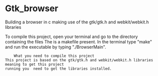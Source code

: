# Gtk_browser
Building a browser in c making use of the gtk/gtk.h and webkit/webkit.h libraries

To compile this project, open your terminal and go to the directory containing the files
The is a makefile present. In the terminal type "make" and run the executable by typing "./BrowserMain".

		What you need to compile this project
	This project is based on the gtk/gtk.h and webkit/webkit.h libraries meaning to get this project
	running you  need to get the libraries installed.
